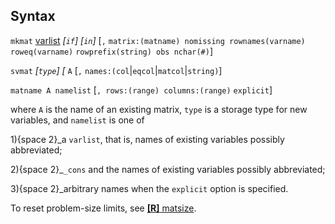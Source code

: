 ## Syntax

`mkmat`
[varlist](http://www.stata.com/help.cgi?varlist)
_\[`if`\] \[`in`\]_ \[`,`
`matrix:(matname) nomissing rownames(varname) roweq(varname)`
`rowprefix(string) obs nchar(#)`\]

`svmat` _\[`type`\] \[_ `A` \[`,`
`names:(col`\|`eqcol`\|`matcol`\|`string)`\]

`matname A namelist` \[`, rows:(range) columns:(range)`
`explicit`\]

where `A` is the name of an existing matrix, `type` is a storage type
for new variables, and `namelist` is one of

1)<span options="2">{space 2}_a `varlist`, that is, names of
existing variables possibly abbreviated;

2)<span options="2">{space 2}_`_cons` and the names of existing
variables possibly abbreviated;

3)<span options="2">{space 2}_arbitrary names when the `explicit`
option is specified.

To reset problem-size limits, see
[<strong>[R]</strong> matsize](http://www.stata.com/help.cgi?matsize).
